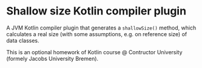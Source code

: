 # Shallow size Kotlin compiler plugin

A JVM Kotlin compiler plugin that generates a `shallowSize()` method, which calculates a real size (with some assumptions, e.g. on reference size) of data classes.

This is an optional homework of Kotlin course @ Contructor University (formely Jacobs University Bremen).

